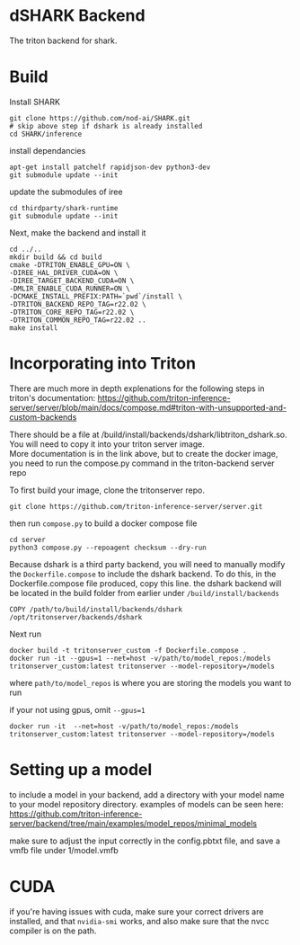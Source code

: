 # dSHARK Backend

The triton backend for shark.

# Build

Install SHARK

```
git clone https://github.com/nod-ai/SHARK.git
# skip above step if dshark is already installed
cd SHARK/inference
```

install dependancies

```
apt-get install patchelf rapidjson-dev python3-dev
git submodule update --init
```

update the submodules of iree

```
cd thirdparty/shark-runtime
git submodule update --init
```

Next, make the backend and install it

```
cd ../..
mkdir build && cd build
cmake -DTRITON_ENABLE_GPU=ON \
-DIREE_HAL_DRIVER_CUDA=ON \
-DIREE_TARGET_BACKEND_CUDA=ON \
-DMLIR_ENABLE_CUDA_RUNNER=ON \
-DCMAKE_INSTALL_PREFIX:PATH=`pwd`/install \
-DTRITON_BACKEND_REPO_TAG=r22.02 \
-DTRITON_CORE_REPO_TAG=r22.02 \
-DTRITON_COMMON_REPO_TAG=r22.02 ..
make install
```

# Incorporating into Triton

There are much more in depth explenations for the following steps in triton's documentation:
https://github.com/triton-inference-server/server/blob/main/docs/compose.md#triton-with-unsupported-and-custom-backends

There should be a file at /build/install/backends/dshark/libtriton_dshark.so.  You will need to copy it into your triton server image.  
More documentation is in the link above, but to create the docker image, you need to run the compose.py command in the triton-backend server repo


To first build your image, clone the tritonserver repo.

```
git clone https://github.com/triton-inference-server/server.git
```

then run `compose.py` to build a docker compose file 
```
cd server
python3 compose.py --repoagent checksum --dry-run
```

Because dshark is a third party backend, you will need to manually modify the `Dockerfile.compose` to include the dshark backend.  To do this, in the Dockerfile.compose file produced, copy this line.
the dshark backend will be located in the build folder from earlier under `/build/install/backends`

```
COPY /path/to/build/install/backends/dshark /opt/tritonserver/backends/dshark
```

Next run 
```
docker build -t tritonserver_custom -f Dockerfile.compose .
docker run -it --gpus=1 --net=host -v/path/to/model_repos:/models  tritonserver_custom:latest tritonserver --model-repository=/models
```

where `path/to/model_repos` is where you are storing the models you want to run

if your not using gpus, omit `--gpus=1`

```
docker run -it  --net=host -v/path/to/model_repos:/models  tritonserver_custom:latest tritonserver --model-repository=/models
```

# Setting up a model

to include a model in your backend, add a directory with your model name to your model repository directory.  examples of models can be seen here: https://github.com/triton-inference-server/backend/tree/main/examples/model_repos/minimal_models

make sure to adjust the input correctly in the config.pbtxt file, and save a vmfb file under 1/model.vmfb

# CUDA

if you're having issues with cuda, make sure your correct drivers are installed, and that `nvidia-smi` works, and also make sure that the nvcc compiler is on the path.





